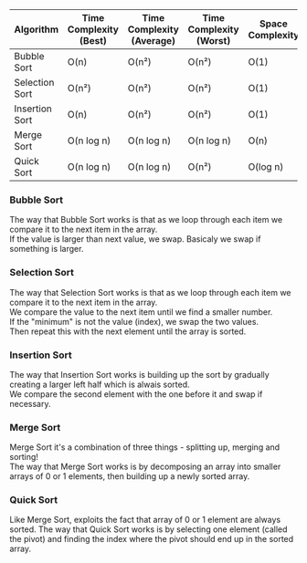 Algorithm    | Time Complexity (Best) | Time Complexity (Average) | Time Complexity (Worst) | Space Complexity
------------ | ------------- | ------------- | ------------- | -------------
Bubble Sort    | O(n)  | O(n²) | O(n²) | O(1)
Selection Sort | O(n²) | O(n²) | O(n²) | O(1)
Insertion Sort | O(n)  | O(n²) | O(n²) | O(1)
Merge Sort     | O(n log n) | O(n log n) | O(n log n) | O(n)
Quick Sort     | O(n log n) | O(n log n) | O(n²) | O(log n)


### Bubble Sort
The way that Bubble Sort works is that as we loop through each item we compare it to the next item in the array.  
If the value is larger than next value, we swap. Basicaly we swap if something is larger.

### Selection Sort
The way that Selection Sort works is that as we loop through each item we compare it to the next item in the array.  
We compare the value to the next item until we find a smaller number.  
If the "minimum" is not the value (index), we swap the two values.  
Then repeat this with the next element until the array is sorted.  

### Insertion Sort
The way that Insertion Sort works is building up the sort by gradually creating a larger left half which is alwais sorted.  
We compare the second element with the one before it and swap if necessary.

### Merge Sort
Merge Sort it's a combination of three things - splitting up, merging and sorting!  
The way that Merge Sort works is by decomposing an array into smaller arrays of 0 or 1 elements, then building up a newly sorted array.  

### Quick Sort
Like Merge Sort, exploits the fact that array of 0 or 1 element are always sorted.
The way that Quick Sort works is by selecting one element (called the pivot) and finding the index where the pivot should end up in the sorted array.